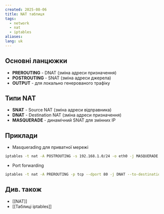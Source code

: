 ```yaml
---
created: 2025-08-06
title: NAT таблиця
tags:
  - network
  - nat
  - iptables
aliases: 
lang: uk
---
```

## Основні ланцюжки

- **PREROUTING** - DNAT (зміна адреси призначення)
- **POSTROUTING** - SNAT (зміна адреси джерела)
- **OUTPUT** - для локально генерованого трафіку

## Типи NAT

- **SNAT** - Source NAT (зміна адреси відправника)
- **DNAT** - Destination NAT (зміна адреси призначення)
- **MASQUERADE** - динамічний SNAT для змінних IP

## Приклади

- Masquerading для приватної мережі

```bash
iptables -t nat -A POSTROUTING -s 192.168.1.0/24 -o eth0 -j MASQUERADE
```

- Port forwarding

```bash
iptables -t nat -A PREROUTING -p tcp --dport 80 -j DNAT --to-destination 192.168.1.10:8080
```

## Див. також

- [[NAT]]
- [[Таблиці iptables]]